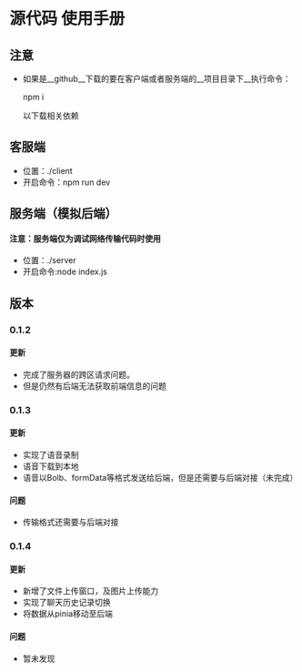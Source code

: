 # 源代码 使用手册



## 注意

- 如果是__github__下载的要在客户端或者服务端的__项目目录下__执行命令：

  npm i 

  以下载相关依赖



## 客服端

- 位置：./client
- 开启命令：npm run dev



## 服务端（模拟后端）

#### 注意：服务端仅为调试网络传输代码时使用

- 位置：./server
- 开启命令:node index.js

## 版本

### 0.1.2

#### 更新

- 完成了服务器的跨区请求问题。
- 但是仍然有后端无法获取前端信息的问题

### 0.1.3

#### 更新

- 实现了语音录制
- 语音下载到本地
- 语音以Bolb、formData等格式发送给后端，但是还需要与后端对接（未完成）

#### 问题

- 传输格式还需要与后端对接

### 0.1.4

#### 更新

- 新增了文件上传窗口，及图片上传能力
- 实现了聊天历史记录切换
- 将数据从pinia移动至后端

#### 问题

- 暂未发现
